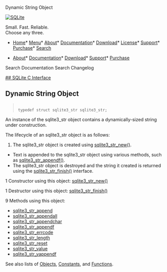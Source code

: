 




Dynamic String Object




[![SQLite](../images/sqlite370_banner.gif)](../index.html)


Small. Fast. Reliable.  
Choose any three.


* [Home](../index.html)* [Menu](javascript:void(0))* [About](../about.html)* [Documentation](../docs.html)* [Download](../download.html)* [License](../copyright.html)* [Support](../support.html)* [Purchase](../prosupport.html)* [Search](javascript:void(0))




* [About](../about.html)* [Documentation](../docs.html)* [Download](../download.html)* [Support](../support.html)* [Purchase](../prosupport.html)






Search Documentation
Search Changelog









[## SQLite C Interface](../c3ref/intro.html)
## Dynamic String Object




> ```
> 
> typedef struct sqlite3_str sqlite3_str;
> 
> ```



An instance of the sqlite3\_str object contains a dynamically\-sized
string under construction.


The lifecycle of an sqlite3\_str object is as follows:
1. The sqlite3\_str object is created using [sqlite3\_str\_new()](../c3ref/str_new.html).
- Text is appended to the sqlite3\_str object using various
methods, such as [sqlite3\_str\_appendf()](../c3ref/str_append.html).
- The sqlite3\_str object is destroyed and the string it created
is returned using the [sqlite3\_str\_finish()](../c3ref/str_finish.html) interface.




1 Constructor using this object: [sqlite3\_str\_new()](../c3ref/str_new.html)


1 Destructor using this object: [sqlite3\_str\_finish()](../c3ref/str_finish.html)


9 Methods using this object:

* [sqlite3\_str\_append](../c3ref/str_append.html)
* [sqlite3\_str\_appendall](../c3ref/str_append.html)
* [sqlite3\_str\_appendchar](../c3ref/str_append.html)
* [sqlite3\_str\_appendf](../c3ref/str_append.html)
* [sqlite3\_str\_errcode](../c3ref/str_errcode.html)
* [sqlite3\_str\_length](../c3ref/str_errcode.html)
* [sqlite3\_str\_reset](../c3ref/str_append.html)
* [sqlite3\_str\_value](../c3ref/str_errcode.html)
* [sqlite3\_str\_vappendf](../c3ref/str_append.html)






See also lists of
 [Objects](../c3ref/objlist.html),
 [Constants](../c3ref/constlist.html), and
 [Functions](../c3ref/funclist.html).


